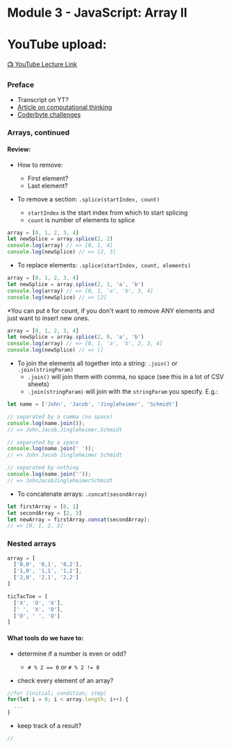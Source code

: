 # Module 3 - JavaScript: Array II


# YouTube upload:
[📺 YouTube Lecture Link]()

### Preface
- Transcript on YT?
- [Article on computational thinking](https://www.freecodecamp.org/news/how-to-think-like-a-programmer-lessons-in-problem-solving-d1d8bf1de7d2/)
- [Coderbyte challenges](https://coderbyte.com/)

### Arrays, continued

#### Review:
- How to remove:
  - First element?
  - Last element?

- To remove a section: `.splice(startIndex, count)`
  - `startIndex` is the start index from which to start splicing
  - `count` is number of elements to splice
```js
array = [0, 1, 2, 3, 4]
let newSplice = array.splice(2, 2)
console.log(array) // => [0, 1, 4]
console.log(newSplice) // => [2, 3]
```

- To replace elements: `.splice(startIndex, count, elements)`
```js
array = [0, 1, 2, 3, 4]
let newSplice = array.splice(2, 1, 'a', 'b')
console.log(array) // => [0, 1, 'a', 'b', 3, 4]
console.log(newSplice) // => [2]
```
*You can put `0` for count, if you don't want to remove ANY elements and just want to insert new ones.
```js
array = [0, 1, 2, 3, 4]
let newSplice = array.splice(2, 0, 'a', 'b')
console.log(array) // => [0, 1, 'a', 'b', 2, 3, 4]
console.log(newSplice) // => []
```

- To join the elements all together into a string: `.join()` or `.join(stringParam)`
  - `.join()` will join them with comma, no space (see this in a lot of CSV sheets)
  - `.join(stringParam)` will join with the `stringParam` you specify. E.g.:

```js
let name = ['John', 'Jacob', 'Jingleheimer', 'Schmidt']

// separated by a comma (no space)
console.log(name.join());
// => John,Jacob,Jingleheimer,Schmidt

// separated by a space
console.log(name.join(' '));
// => John Jacob Jingleheimer Schmidt

// separated by nothing
console.log(name.join(''));
// => JohnJacobJingleheimerSchmidt
```

- To concatenate arrays: `.concat(secondArray)`
```js
let firstArray = [0, 1]
let secondArray = [2, 3]
let newArray = firstArray.concat(secondArray);
// => [0, 1, 2, 3]
```

### Nested arrays
```js
array = [
  ['0,0', '0,1', '0,2'],
  ['1,0', '1,1', '1,2'],
  ['2,0', '2,1', '2,2']
]

ticTacToe = [
  ['X', 'O', 'X'],
  [' ', 'X', 'O'],
  ['O', ' ', 'O']
]
```

#### What tools do we have to:
- determine if a number is even or odd?
  - `# % 2 == 0` or `# % 2 != 0`

- check every element of an array?
```js
//for (initial; condition; step)
for(let i = 0; i < array.length; i++) {
  ...
}
```

- keep track of a result?
```js
//
```
